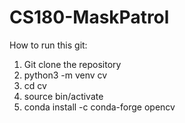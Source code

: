 # CS180-MaskPatrol

How to run this git:

1. Git clone the repository
2. python3 -m venv cv
3. cd cv
4. source bin/activate
5. conda install -c conda-forge opencv

